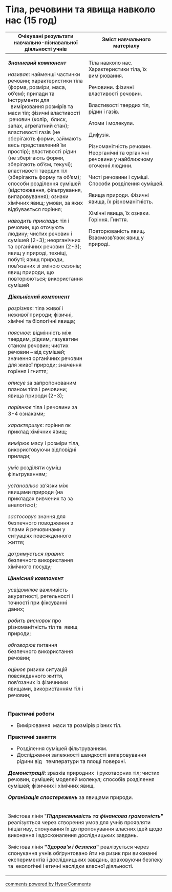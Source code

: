 <div id="hypercomments_widget" class="js-hypercomments-widget invisible"></div>

# Тіла, речовини та явища навколо нас (15 год)

<table>
  <tr>
    <td width="50%" align="center"><b>Очікувані результати навчально-пізнавальної діяльності учнів</b></td>
    <td width="50%" align="center"><b>Зміст навчального матеріалу</b></td>
  </tr>
<tbody>
  <tr>
    <td width="50%" style="vertical-align:top !important;">
<p><strong><em>Знаннєвий компонент</em></strong></p>
<p><em>називає</em>: найменші частинки речовин; характеристики тіла (форма, розміри, маса, об&rsquo;єм); прилади та інструменти для &nbsp;&nbsp;вимірювання розмірів та маси тіл; фізичні властивості &nbsp;речовин (колір, &nbsp;блиск, запах, агрегатний стан); властивості газів (не зберігають форми, займають весь представлений їм простір); властивості рідин (не зберігають форми, зберігають об&rsquo;єм, текучі); властивості твердих тіл (зберігають форму та об&rsquo;єм); способи розділення сумішей (відстоювання, фільтрування, випаровування); ознаки хімічних явищ; умови, за яких відбувається горіння;</p>
<p><em>наводить приклади</em>: тіл і речовин, що оточують людину; чистих речовин і сумішей (2-3); неорганічних та органічних речовин (2-3); явищ у природі, техніці, побуті; явищ природи, пов&rsquo;язаних зі зміною сезонів; явищ природи, що повторюються; використання сумішей</p>
<p><strong><em>Діяльнісний компонент</em></strong></p>
<p><em>розрізняє</em>: тіла живої і неживої природи; фізичні, хімічні та біологічні явища;</p>
<p><em>пояснює</em>: відмінність між твердим, рідким, газуватим станом речовин; чистих речовин &ndash; від сумішей; значення органічних речовин для живої природи; значення горіння і гниття;</p>
<p><em>описує </em>за запропонованим планом тіла і речовини; явища природи (2-3);</p>
<p><em>порівнює</em> тіла і речовини за 3-4 ознаками;</p>
<p><em>характеризує</em>: горіння як приклад хімічних явищ;</p>
<p><em>вимірює</em> масу і розміри тіла, використовуючи відповідні прилади;</p>
<p><em>уміє</em> розділяти суміш фільтруванням;</p>
<p><em>установлює</em> зв&rsquo;язки між явищами природи (на прикладах вивчених та за аналогією);</p>
<p><em>застосовує</em> знання для безпечного поводження з тілами й речовинами у ситуаціях повсякденного життя;</p>
<p><em>дотримується правил</em>: безпечного використання хімічного посуду;</p>
<p><strong><em>Ціннісний компонент</em></strong></p>
<p><em>усвідомлює </em>важливість акуратності<em>, </em>ретельності і точності при фіксуванні даних;</p>
<p><em>робить висновок </em>про різноманітність тіл та &nbsp;явищ природи;</p>
<p><em>обговорює </em>питання безпечного використання речовин;</p>
<p><em>оцінює</em> ризики ситуацій повсякденного життя, пов&rsquo;язаних із фізичними явищами, використанням тіл і речовин;</p>
</td>
    <td width="50%" style="vertical-align:top !important;">
<p>Тіла навколо нас. Характеристики тіла, їх вимірювання.</p>
<p>Речовини. Фізичні властивості речовин. &nbsp;</p>
<p>Властивості твердих тіл, рідин і газів.</p>
<p>Атоми і молекули.</p>
<p>Дифузія.</p>
<p>Різноманітність речовин. Неорганічні та органічні речовини у найближчому оточенні людини.</p>
<p>Чисті речовини і суміші. Способи розділення сумішей.</p>
<p>Явища природи. Фізичні явища, їх різноманітність.</p>
<p>Хімічні явища, їх ознаки. Горіння. Гниття. <strong>&nbsp;&nbsp;</strong></p>
<p>Повторюваність явищ. Взаємозв&rsquo;язок явищ у природі.</p>
</td>
  </tr>
    <tr>
    <td style="vertical-align:top !important;" colspan="2">
<p><strong>Практичні роботи </strong></p>
<ul>
<li>Вимірювання &nbsp;маси та розмірів різних тіл.</li>
</ul>
<p><strong>Практичні заняття &nbsp;</strong></p>
<ul>
<li>Розділення сумішей фільтруванням. &nbsp;</li>
<li>Дослідження залежності швидкості випаровування рідини від &nbsp;&nbsp;температури та площі поверхні.</li>
</ul>
<p><strong><em>Демонстрації</em></strong>: зразків природних &nbsp;і рукотворних тіл; чистих речовин, сумішей; моделей молекул; способів розділення сумішей; фізичних і хімічних явищ.</p>
<p><strong><em>Організація спостережень </em></strong>за явищами природи.</p>
</td>
  </tr>
    <tr>
    <td style="vertical-align:top !important;" colspan="2">
<p>Змістова лінія "<strong><em>Підприємливість та фінансова грамотність</em>" </strong>реалізується через створення умов для учнів проявляти ініціативу, спонукання їх до пропонування власних ідей щодо виконання і вдосконалення дослідницьких завдань.</p>
<p>Змістова лінія <strong>"<em>Здоров'я і безпека</em>" </strong>реалізується через спонукання учнів обґрунтовано йти на ризик при виконанні експериментів і дослідницьких завдань, враховуючи безпеку та &nbsp;екологічні і етичні наслідки власної діяльності.</p>
</td>
  </tr>
</tbody>
</table>

<div class="js-hypercomments-container">
<a href="http://hypercomments.com" class="hc-link" title="comments widget">comments powered by HyperComments</a>
</div>